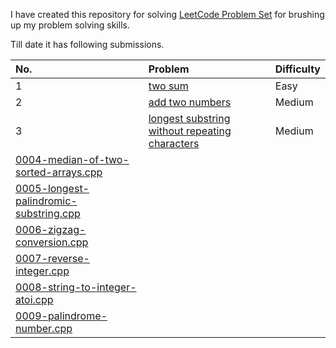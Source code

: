 I have created this repository for solving [LeetCode Problem Set](https://leetcode.com/problemset/all/)
for brushing up my problem solving skills.

Till date it has following submissions.

| No. | Problem | Difficulty |
| :--- | :--- | :--- |
| 1 | [two sum](https://github.com/SahibYar/interview-preparation/blob/master/leetcode/0001-two-sum.cpp) | Easy |
| 2 | [add two numbers](https://github.com/SahibYar/interview-preparation/blob/master/leetcode/0002-add-two-numbers.cpp) | Medium |
| 3 | [longest substring without repeating characters](https://github.com/SahibYar/interview-preparation/blob/master/leetcode/0003-longest-substring-without-repeating-characters.cpp) | Medium|
| [0004-median-of-two-sorted-arrays.cpp](https://github.com/SahibYar/interview-preparation/blob/master/leetcode/0004-median-of-two-sorted-arrays.cpp)
| [0005-longest-palindromic-substring.cpp](https://github.com/SahibYar/interview-preparation/blob/master/leetcode/0005-longest-palindromic-substring.cpp)
| [0006-zigzag-conversion.cpp](https://github.com/SahibYar/interview-preparation/blob/master/leetcode/0006-zigzag-conversion.cpp)
| [0007-reverse-integer.cpp](https://github.com/SahibYar/interview-preparation/blob/master/leetcode/0007-reverse-integer.cpp)
| [0008-string-to-integer-atoi.cpp](https://github.com/SahibYar/interview-preparation/blob/master/leetcode/0008-string-to-integer-atoi.cpp)
| [0009-palindrome-number.cpp](https://github.com/SahibYar/interview-preparation/blob/master/leetcode/0009-palindrome-number.cpp)

